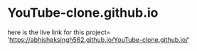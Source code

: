 # YouTube-clone.github.io
here is the live link for this project= 'https://abhisheksingh562.github.io/YouTube-clone.github.io/'
